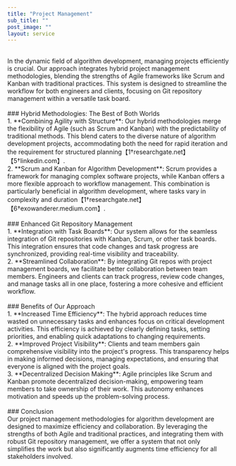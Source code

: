 ```yaml
---
title: "Project Management"
sub_title: ""
post_image: ""
layout: service
---
```

<br/>
In the dynamic field of algorithm development, managing projects efficiently is crucial. Our approach integrates hybrid project management methodologies, blending the strengths of Agile frameworks like Scrum and Kanban with traditional practices. This system is designed to streamline the workflow for both engineers and clients, focusing on Git repository management within a versatile task board.
<br/>
<br/>
### Hybrid Methodologies: The Best of Both Worlds
<br/>
1. **Combining Agility with Structure**: Our hybrid methodologies merge the flexibility of Agile (such as Scrum and Kanban) with the predictability of traditional methods. This blend caters to the diverse nature of algorithm development projects, accommodating both the need for rapid iteration and the requirement for structured planning【1†researchgate.net】【5†linkedin.com】.
<br/>
2. **Scrum and Kanban for Algorithm Development**: Scrum provides a framework for managing complex software projects, while Kanban offers a more flexible approach to workflow management. This combination is particularly beneficial in algorithm development, where tasks vary in complexity and duration【1†researchgate.net】【6†exowanderer.medium.com】.
<br/>
<br/>
### Enhanced Git Repository Management
<br/>
1. **Integration with Task Boards**: Our system allows for the seamless integration of Git repositories with Kanban, Scrum, or other task boards. This integration ensures that code changes and task progress are synchronized, providing real-time visibility and traceability.
<br/>
2. **Streamlined Collaboration**: By integrating Git repos with project management boards, we facilitate better collaboration between team members. Engineers and clients can track progress, review code changes, and manage tasks all in one place, fostering a more cohesive and efficient workflow.
<br/>
<br/>
### Benefits of Our Approach
<br/>
1. **Increased Time Efficiency**: The hybrid approach reduces time wasted on unnecessary tasks and enhances focus on critical development activities. This efficiency is achieved by clearly defining tasks, setting priorities, and enabling quick adaptations to changing requirements.
<br/>
2. **Improved Project Visibility**: Clients and team members gain comprehensive visibility into the project's progress. This transparency helps in making informed decisions, managing expectations, and ensuring that everyone is aligned with the project goals.
<br/>
3. **Decentralized Decision Making**: Agile principles like Scrum and Kanban promote decentralized decision-making, empowering team members to take ownership of their work. This autonomy enhances motivation and speeds up the problem-solving process.
<br/>
<br/>
### Conclusion
<br/>
Our project management methodologies for algorithm development are designed to maximize efficiency and collaboration. By leveraging the strengths of both Agile and traditional practices, and integrating them with robust Git repository management, we offer a system that not only simplifies the work but also significantly augments time efficiency for all stakeholders involved.

